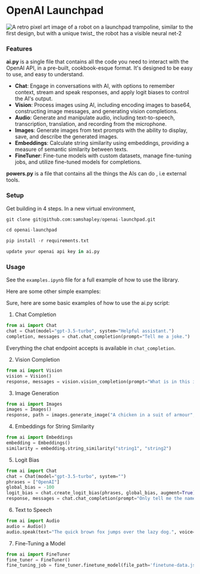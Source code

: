 # OpenAI Launchpad

![A retro pixel art image of a robot on a launchpad trampoline, similar to the first design, but with a unique twist_ the robot has a visible neural net-2](https://github.com/samshapley/openai-launchpad/assets/93387313/df904c4a-d2b9-4d25-99c8-5282ad01f760)


### Features

**ai.py** is a single file that contains all the code you need to interact with the OpenAI API, in a pre-built, cookbook-esque format. It's designed to be easy to use, and easy to understand.

- **Chat**: Engage in conversations with AI, with options to remember context, stream and speak responses, and apply logit biases to control the AI's output.
- **Vision**: Process images using AI, including encoding images to base64, constructing image messages, and generating vision completions.
- **Audio**: Generate and manipulate audio, including text-to-speech, transcription, translation, and recording from the microphone.
- **Images**: Generate images from text prompts with the ability to display, save, and describe the generated images.
- **Embeddings**: Calculate string similarity using embeddings, providing a measure of semantic similarity between texts.
- **FineTuner**: Fine-tune models with custom datasets, manage fine-tuning jobs, and utilize fine-tuned models for completions.

**powers.py** is a file that contains all the things the AIs can do , i.e external tools.

### Setup

Get building in 4 steps. In a new virtual environment, 

```python
git clone git@github.com:samshapley/openai-launchpad.git

cd openai-launchpad

pip install -r requirements.txt

update your openai api key in ai.py
```


### Usage

See the `examples.ipynb` file for a full example of how to use the library.

Here are some other simple examples:

Sure, here are some basic examples of how to use the ai.py script:

1. Chat Completion

```python
from ai import Chat
chat = Chat(model="gpt-3.5-turbo", system="Helpful assistant.")
completion, messages = chat.chat_completion(prompt="Tell me a joke.")
```

Everything the chat endpoint accepts is available in `chat_completion`.

2. Vision Completion

```python
from ai import Vision
vision = Vision()
response, messages = vision.vision_completion(prompt="What is in this image?", image_paths=["path_to_your_image.jpg"])
```

3. Image Generation

```python
from ai import Images
images = Images()
response, path = images.generate_image("A chicken in a suit of armour", display_image=True, save_image=True)
```

4. Embeddings for String Similarity

```python
from ai import Embeddings
embedding = Embeddings()
similarity = embedding.string_similarity("string1", "string2")
```

5. Logit Bias

```python
from ai import Chat
chat = Chat(model="gpt-3.5-turbo", system="")
phrases = ["OpenAI"]
global_bias = -100
logit_bias = chat.create_logit_bias(phrases, global_bias, augment=True)
response, messages = chat.chat_completion(prompt="Only tell me the name of the company who developed you.", logit_bias=logit_bias)
```

6. Text to Speech

```python
from ai import Audio
audio = Audio()
audio.speak(text="The quick brown fox jumps over the lazy dog.", voice='echo')
```

7. Fine-Tuning a Model

```python
from ai import FineTuner
fine_tuner = FineTuner()
fine_tuning_job = fine_tuner.finetune_model(file_path='finetune-data.jsonl', batch_size='12', learning_rate_multiplier='0.0001', model_name='gpt-3.5-turbo', suffix='example', n_epochs=10)
```
